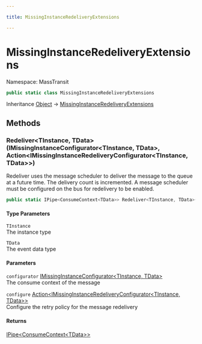 ```yaml
---

title: MissingInstanceRedeliveryExtensions

---
```


# MissingInstanceRedeliveryExtensions

Namespace: MassTransit

```csharp
public static class MissingInstanceRedeliveryExtensions
```

Inheritance [Object](https://learn.microsoft.com/en-us/dotnet/api/system.object) → [MissingInstanceRedeliveryExtensions](../masstransit/missinginstanceredeliveryextensions)

## Methods

### **Redeliver\<TInstance, TData\>(IMissingInstanceConfigurator\<TInstance, TData\>, Action\<IMissingInstanceRedeliveryConfigurator\<TInstance, TData\>\>)**

Redeliver uses the message scheduler to deliver the message to the queue at a future
 time. The delivery count is incremented.
 A message scheduler must be configured on the bus for redelivery to be enabled.

```csharp
public static IPipe<ConsumeContext<TData>> Redeliver<TInstance, TData>(IMissingInstanceConfigurator<TInstance, TData> configurator, Action<IMissingInstanceRedeliveryConfigurator<TInstance, TData>> configure)
```

#### Type Parameters

`TInstance`<br/>
The instance type

`TData`<br/>
The event data type

#### Parameters

`configurator` [IMissingInstanceConfigurator\<TInstance, TData\>](../../masstransit-abstractions/masstransit/imissinginstanceconfigurator-2)<br/>
The consume context of the message

`configure` [Action\<IMissingInstanceRedeliveryConfigurator\<TInstance, TData\>\>](https://learn.microsoft.com/en-us/dotnet/api/system.action-1)<br/>
Configure the retry policy for the message redelivery

#### Returns

[IPipe\<ConsumeContext\<TData\>\>](../../masstransit-abstractions/masstransit/ipipe-1)<br/>
